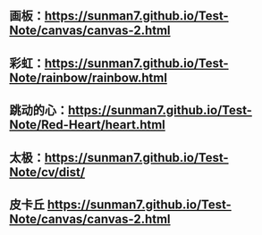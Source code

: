 ## 画板：https://sunman7.github.io/Test-Note/canvas/canvas-2.html
## 彩虹：https://sunman7.github.io/Test-Note/rainbow/rainbow.html
## 跳动的心：https://sunman7.github.io/Test-Note/Red-Heart/heart.html
## 太极：https://sunman7.github.io/Test-Note/cv/dist/
## 皮卡丘 https://sunman7.github.io/Test-Note/canvas/canvas-2.html
